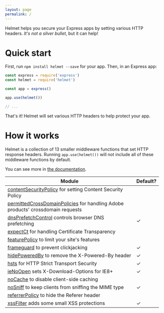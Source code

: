 ```yaml
---
layout: page
permalink: /
---
```

Helmet helps you secure your Express apps by setting various HTTP headers. *It's not a silver bullet*, but it can help!

Quick start
===========

First, run `npm install helmet --save` for your app. Then, in an Express app:

```javascript
const express = require('express')
const helmet = require('helmet')

const app = express()

app.use(helmet())

// ...
```

That's it! Helmet will set various HTTP headers to help protect your app.

How it works
============

Helmet is a collection of 13 smaller middleware functions that set HTTP response headers. Running `app.use(helmet())` will not include all of these middleware functions by default.

You can see more in [the documentation](/docs).

| Module | Default? |
|---|---|
| [contentSecurityPolicy](/docs/csp/) for setting Content Security Policy |  |
| [permittedCrossDomainPolicies](/docs/crossdomain/) for handling Adobe products' crossdomain requests |  |
| [dnsPrefetchControl](/docs/dns-prefetch-control) controls browser DNS prefetching | ✓ |
| [expectCt](/docs/expect-ct/) for handling Certificate Transparency |  |
| [featurePolicy](/docs/feature-policy/) to limit your site's features |  |
| [frameguard](/docs/frameguard/) to prevent clickjacking | ✓ |
| [hidePoweredBy](/docs/hide-powered-by) to remove the X-Powered-By header | ✓ |
| [hsts](/docs/hsts/) for HTTP Strict Transport Security | ✓ |
| [ieNoOpen](/docs/ienoopen) sets X-Download-Options for IE8+ | ✓ |
| [noCache](/docs/nocache/) to disable client-side caching |  |
| [noSniff](/docs/dont-sniff-mimetype) to keep clients from sniffing the MIME type | ✓ |
| [referrerPolicy](/docs/referrer-policy) to hide the Referer header |  |
| [xssFilter](/docs/xss-filter) adds some small XSS protections | ✓ |
